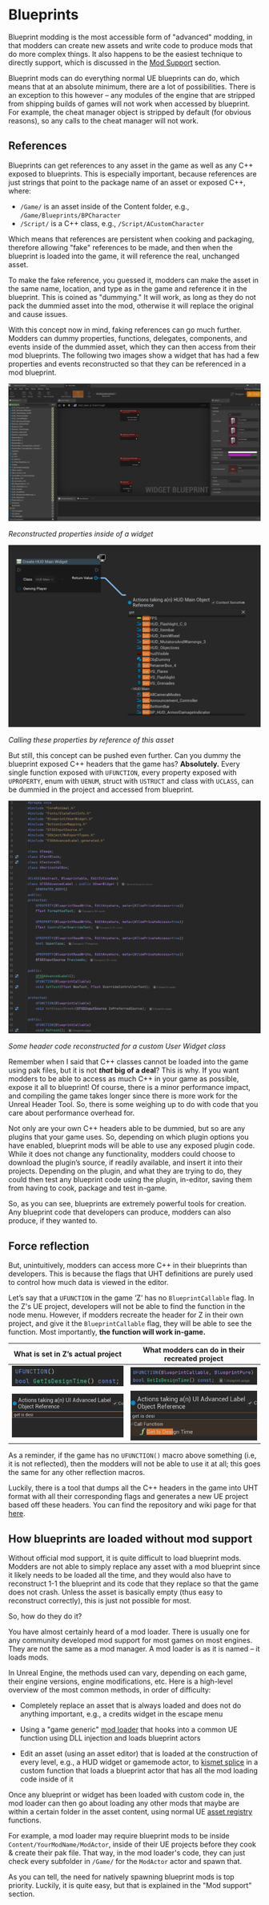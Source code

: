# Blueprints
Blueprint modding is the most accessible form of "advanced" modding, in that modders can create new assets and write code to produce mods that do more complex things. It also happens to be the easiest technique to directly support, which is discussed in the [Mod Support](../ModSupport.md) section. 

Blueprint mods can do everything normal UE blueprints can do, which means that at an absolute minimum, there are a lot of possibilities. There is an exception to this however – any modules of the engine that are stripped from shipping builds of games will not work when accessed by blueprint. For example, the cheat manager object is stripped by default (for obvious reasons), so any calls to the cheat manager will not work.

## References
Blueprints can get references to any asset in the game as well as any C++ exposed to blueprints. This is especially important, because references are just strings that point to the package name of an asset or exposed C++, where:
- `/Game/` is an asset inside of the Content folder, e.g., `/Game/Blueprints/BPCharacter`
- `/Script/` is a C++ class, e.g., `/Script/ACustomCharacter`

Which means that references are persistent when cooking and packaging, therefore allowing "fake" references to be made, and then when the blueprint is loaded into the game, it will reference the real, unchanged asset. 

To make the fake reference, you guessed it, modders can make the asset in the same name, location, and type as in the game and reference it in the blueprint. This is coined as "dummying." It will work, as long as they do not pack the dummied asset into the mod, otherwise it will replace the original and cause issues. 

With this concept now in mind, faking references can go much further. Modders can dummy properties, functions, delegates, components, and events inside of the dummied asset, which they can then access from their mod blueprints. The following two images show a widget that has had a few properties and events reconstructed so that they can be referenced in a mod blueprint.

[![Reconstructed Widgets](../Images/RecontructedWidget.png)](https://cdn.discordapp.com/attachments/1109192354595876944/1154756235707564042/RecontructedWidget.png)

*Reconstructed properties inside of a widget*

[![Calling Widget Reference](../Images/CallingWidgetReference.png)](https://cdn.discordapp.com/attachments/1109192354595876944/1154756242133233735/CallingWidgetReference.png)

*Calling these properties by reference of this asset*

But still, this concept can be pushed even further. Can you dummy the blueprint exposed C++ headers that the game has? **Absolutely.** Every single function exposed with `UFUNCTION`, every property exposed with `UPROPERTY`, enum with `UENUM`, struct with `USTRUCT` and class with `UCLASS`, can be dummied in the project and accessed from blueprint. 

[![Reconstructed Header Code](../Images/UHTExampleCode.png)](https://cdn.discordapp.com/attachments/1109192354595876944/1154756261410246686/UHTExampleCode.png)

*Some header code reconstructed for a custom User Widget class*

Remember when I said that C++ classes cannot be loaded into the game using pak files, but it is not **_that_ big of a deal**? This is why. If you want modders to be able to access as much C++ in your game as possible, expose it all to blueprint! Of course, there is a minor performance impact, and compiling the game takes longer since there is more work for the Unreal Header Tool. So, there is some weighing up to do with code that you care about performance overhead for. 

Not only are your own C++ headers able to be dummied, but so are any plugins that your game uses. So, depending on which plugin options you have enabled, blueprint mods will be able to use any exposed plugin code. While it does not change any functionality, modders could choose to download the plugin’s source, if readily available, and insert it into their projects. Depending on the plugin, and what they are trying to do, they could then test any blueprint code using the plugin, in-editor, saving them from having to cook, package and test in-game. 

So, as you can see, blueprints are extremely powerful tools for creation. Any blueprint code that developers can produce, modders can also produce, if they wanted to. 

## Force reflection
But, unintuitively, modders can access more C++ in their blueprints than developers. This is because the flags that UHT definitions are purely used to control how much data is viewed in the editor. 

Let’s say that a `UFUNCTION` in the game ‘Z’ has no `BlueprintCallable` flag. In the Z's UE project, developers will not be able to find the function in the node menu. However, if modders recreate the header for Z in their own project, and give it the `BlueprintCallable` flag, they will be able to see the function. Most importantly, **the function will work in-game.** 

What is set in Z’s actual project | What modders can do in their recreated project
----------------------------------|--------------------------------------------
[![Z's Header](../Images/NormalHeader.png)](https://cdn.discordapp.com/attachments/1109192354595876944/1154756285691080754/NormalHeader.png) | [![Modder's Header](../Images/RecreatedHeader.png)](https://cdn.discordapp.com/attachments/1109192354595876944/1154756302128562267/RecreatedHeader.png)
[![Z's Reference](../Images/NormalReference.png)](https://cdn.discordapp.com/attachments/1109192354595876944/1154756323204935791/NormalReference.png) | [![Modder's Reference](../Images/RecreatedReference.png)](https://cdn.discordapp.com/attachments/1109192354595876944/1154756338497376277/RecreatedReference.png)

As a reminder, if the game has no `UFUNCTION()` macro above something (i.e, it is not reflected), then the modders will not be able to use it at all; this goes the same for any other reflection macros.

Luckily, there is a tool that dumps all the C++ headers in the game into UHT format with all their corresponding flags and generates a new UE project based off these headers. You can find the repository and wiki page for that [here](https://docs.ue4ss.com/guides/generating-uht-compatible-headers).

## How blueprints are loaded without mod support
Without official mod support, it is quite difficult to load blueprint mods. Modders are not able to simply replace any asset with a mod blueprint since it likely needs to be loaded all the time, and they would also have to reconstruct 1-1 the blueprint and its code that they replace so that the game does not crash. Unless the asset is basically empty (thus easy to reconstruct correctly), this is just not possible for most. 

So, how do they do it?

You have almost certainly heard of a mod loader. There is usually one for any community developed mod support for most games on most engines. They are not the same as a mod manager. A mod loader is as it is named – it loads mods. 

In Unreal Engine, the methods used can vary, depending on each game, their engine versions, engine modifications, etc. Here is a high-level overview of the most common methods, in order of difficulty:
- Completely replace an asset that is always loaded and does not do anything important, e.g., a credits widget in the escape menu

- Using a "game generic" [mod loader](https://docs.ue4ss.com/feature-overview/blueprint-modloader) that hooks into a common UE function using DLL injection and loads blueprint actors

- Edit an asset (using an asset editor) that is loaded at the construction of every level, e.g., a HUD widget or gamemode actor, to [kismet splice](https://github.com/trumank/kismet-analyzer) in a custom function that loads a blueprint actor that has all the mod loading code inside of it

Once any blueprint or widget has been loaded with custom code in, the mod loader can then go about loading any other mods that maybe are within a certain folder in the asset content, using normal UE [asset registry](https://docs.unrealengine.com/4.27/en-US/ProgrammingAndScripting/ProgrammingWithCPP/Assets/Registry/) functions. 

For example, a mod loader may require blueprint mods to be inside `Content/YourModName/ModActor`, inside of their UE projects before they cook & create their pak file. That way, in the mod loader's code, they can just check every subfolder in `/Game/` for the `ModActor` actor and spawn that.

As you can tell, the need for natively spawning blueprint mods is top priority. Luckily, it is quite easy, but that is explained in the "Mod support" section.

